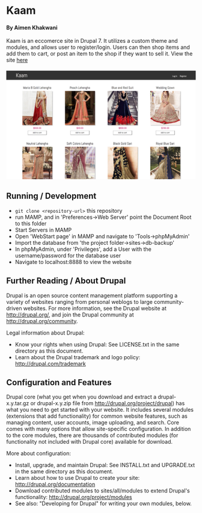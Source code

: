 # Kaam
#### By Aimen Khakwani

Kaam is an eccomerce site in Drupal 7. It utilizes a custom theme and modules, and allows user to register/login. Users can then shop items and add them to cart, or post an item to the shop if they want to sell it. View the site <a href="http://dev-kaam.pantheonsite.io/">here</a>

####
<img src="/sites/all/images/screenshot.png" alt="a screenshot of t.he web app">

## Running / Development
* `git clone <repository-url>` this repository
* run MAMP, and in 'Preferences->Web Server' point the Document Root to this folder
* Start Servers in MAMP
* Open 'WebStart page' in MAMP and navigate to 'Tools->phpMyAdmin'
* Import the database from 'the project folder->sites->db-backup'
* In phpMyAdmin, under 'Privileges', add a User with the username/password for the database user
* Navigate to localhost:8888 to view the website

## Further Reading / About Drupal
Drupal is an open source content management platform supporting a variety of
websites ranging from personal weblogs to large community-driven websites. For
more information, see the Drupal website at http://drupal.org/, and join the
Drupal community at http://drupal.org/community.

Legal information about Drupal:
 * Know your rights when using Drupal:
   See LICENSE.txt in the same directory as this document.
 * Learn about the Drupal trademark and logo policy:
   http://drupal.com/trademark

## Configuration and Features
Drupal core (what you get when you download and extract a drupal-x.y.tar.gz or
drupal-x.y.zip file from http://drupal.org/project/drupal) has what you need to
get started with your website. It includes several modules (extensions that add
functionality) for common website features, such as managing content, user
accounts, image uploading, and search. Core comes with many options that allow
site-specific configuration. In addition to the core modules, there are
thousands of contributed modules (for functionality not included with Drupal
core) available for download.

More about configuration:
 * Install, upgrade, and maintain Drupal:
   See INSTALL.txt and UPGRADE.txt in the same directory as this document.
 * Learn about how to use Drupal to create your site:
   http://drupal.org/documentation
 * Download contributed modules to sites/all/modules to extend Drupal's
   functionality:
   http://drupal.org/project/modules
 * See also: "Developing for Drupal" for writing your own modules, below.
